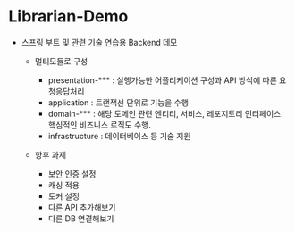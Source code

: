 # Librarian-Demo
- 스프링 부트 및 관련 기술 연습용 Backend 데모
  - 멀티모듈로 구성
    - presentation-*** : 실행가능한 어플리케이션 구성과 API 방식에 따른 요청응답처리
    - application : 트랜잭선 단위로 기능을 수행
    - domain-*** : 해당 도메인 관련 엔티티, 서비스, 레포지토리 인터페이스. 핵심적인 비즈니스 로직도 수행.
    - infrastructure : 데이터베이스 등 기술 지원
  
  - 향후 과제
    - 보안 인증 설정
    - 캐싱 적용
    - 도커 설정
    - 다른 API 추가해보기
    - 다른 DB 연결해보기
  
